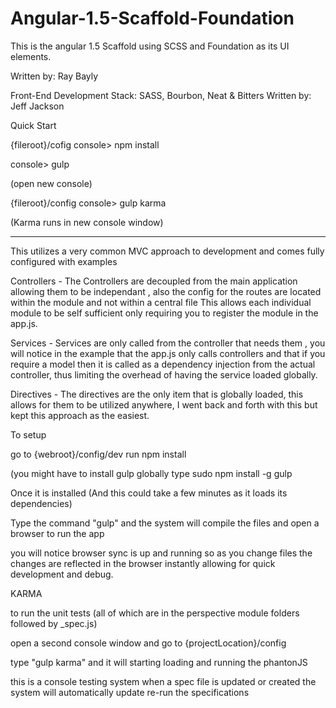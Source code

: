 # Angular-1.5-Scaffold-Foundation
This is the angular 1.5 Scaffold using SCSS and Foundation as its UI elements. 

Written by: Ray Bayly

Front-End Development Stack: SASS, Bourbon, Neat & Bitters 
Written by: Jeff Jackson



Quick Start 

{fileroot}/cofig
console> npm install

console> gulp

(open new console)

{fileroot}/config
console> gulp karma

(Karma runs in new console window)


****************************************************************************************************************

This utilizes a very common MVC approach to development and comes fully configured with examples 
 
 Controllers - The Controllers are decoupled from the main application allowing them to be independant , also the config for the routes are located within the module and not within a central file 
This allows each individual module to be self sufficient only requiring you to register the module in the app.js. 

Services - Services are only called from the controller that needs them , you will notice in the example that the app.js only calls controllers and that if you require a model then it is called as a dependency injection from the actual controller, thus limiting the overhead of having the service loaded globally. 

Directives - The directives are the only item that is globally loaded, this allows for them to be utilized anywhere, I went back and forth with this but kept this approach as the easiest. 

To setup 

go to {webroot}/config/dev
run npm install

(you might have to install gulp globally type sudo npm install -g gulp

Once it is installed (And this could take a few minutes as it loads its dependencies)

Type the command "gulp" and the system will compile the files and open a browser to run the app 

you will notice browser sync is up and running so as you change files the changes are reflected in the browser instantly allowing for quick development and debug. 


KARMA 

to run the unit tests (all of which are in the perspective module folders followed by _spec.js) 

open a second console window and go to {projectLocation}/config

type "gulp karma" and it will starting loading and running the phantonJS

this is a console testing system when a spec file is updated or created the system will automatically update re-run the specifications 

